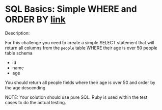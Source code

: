 # SQL Basics: Simple WHERE and ORDER BY [link](https://www.codewars.com/kata/5809508cc47d327c12000084)

Description:

For this challenge you need to create a simple SELECT statement that will return all columns from the ```people``` table WHERE their age is over 50
people table schema

- id
- name
- age

You should return all people fields where their age is over 50 and order by the age descending

NOTE: Your solution should use pure SQL. Ruby is used within the test cases to do the actual testing.
